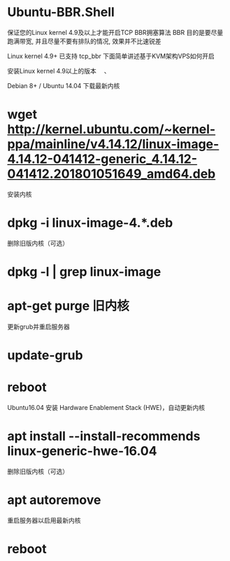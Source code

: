 # Ubuntu-BBR.Shell

保证您的Linux kernel 4.9及以上才能开启TCP BBR拥塞算法
BBR 目的是要尽量跑满带宽, 并且尽量不要有排队的情况, 效果并不比速锐差

Linux kernel 4.9+ 已支持 tcp_bbr 下面简单讲述基于KVM架构VPS如何开启

安装Linux kernel 4.9以上的版本
　、

Debian 8+ / Ubuntu 14.04
下载最新内核
# wget http://kernel.ubuntu.com/~kernel-ppa/mainline/v4.14.12/linux-image-4.14.12-041412-generic_4.14.12-041412.201801051649_amd64.deb
安装内核
# dpkg -i linux-image-4.*.deb
删除旧版内核（可选）
# dpkg -l | grep linux-image 
# apt-get purge 旧内核
更新grub并重启服务器
# update-grub
# reboot
Ubuntu16.04
安装 Hardware Enablement Stack (HWE)，自动更新内核
# apt install --install-recommends linux-generic-hwe-16.04
删除旧版内核（可选）
# apt autoremove
重启服务器以启用最新内核
# reboot
